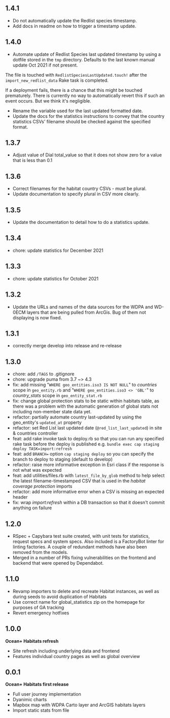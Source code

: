 ## 1.4.1

* Do not automatically update the Redlist species timestamp.
* Add docs in readme on how to trigger a timestamp update.

## 1.4.0

* Automate update of Redlist Species last updated timestamp by using a dotfile
stored in the `tmp` directory. Defaults to the last known manual update Oct 2021
if not present.

The file is touched with `RedlistSpeciesLastUpdated.touch!` after the 
`import_new_redlist_data` Rake task is completed.

If a deployment fails, there is a chance that this might be touched prematurely.
There is currently no way to automatically revert this if such an event occurs.
But we think it's negligible.

* Rename the variable used for the last updated formatted date.
* Update the docs for the statistics instructions to convey that the country
statistics CSVs' filename should be checked against the specified format.

## 1.3.7

* Adjust value of Dial total_value so that it does not show
zero for a value that is less than 0.1

## 1.3.6

* Correct filenames for the habitat country CSVs - must be plural.
* Update documentation to specify plural in CSV more clearly.

## 1.3.5

* Update the documentation to detail how to do a statistics update.

## 1.3.4

* chore: update statistics for December 2021

## 1.3.3

* chore: update statistics for October 2021

## 1.3.2

* Update the URLs and names of the data sources for the WDPA and WD-0ECM layers that are being pulled from ArcGis. Bug of them not displaying is now fixed.

## 1.3.1

* correctly merge develop into release and re-release

## 1.3.0

* chore: add `/TAGS` to .gitignore
* chore: upgrade puma from 3.7 ~> 4.3
* fix: add missing "`WHERE geo_entities.iso3 IS NOT NULL`" to *countries* scope in `geo_entity.rb` and "`WHERE geo_entities.iso3 <> 'GBL'`" to *country_stats* scope in `geo_entity_stat.rb`
* fix: change global protection stats to be static within habitats table, as there was a problem with the automatic generation of global stats not including non-member state data yet.
* refactor: partially automate country last-updated by using the geo_entity's `updated_at` property
* refactor: set Red List last updated date (`@red_list_last_updated`) in site & countries controller
* feat: add rake invoke task to deploy.rb so that you can run any specified rake task before the deploy is published e.g. `bundle exec cap staging deploy TASK=import:refresh`
* feat: add `BRANCH=` option `cap staging deploy` so you can specify the branch to deploy to staging (default to develop)
* refactor: raise more informative exception in Esri class if the response is not what was expected
* feat: add utilities/files.rb with `latest_file_by_glob` method to help select the latest filename-timestamped CSV that is used in the _habitat coverage protection_ imports
* refactor: add more informative error when a CSV is missing an expected header
* fix: wrap _import:refresh_ within a DB transaction so that it doesn't commit anything on failure

## 1.2.0

* RSpec + Capybara test suite created, with unit tests for statistics, request specs and 
system specs. Also included is a FactoryBot linter for linting factories. A couple of
redundant methods have also been removed from the models.
* Merged in a number of PRs fixing vulnerabilities on the frontend and backend that were 
opened by Dependabot.

## 1.1.0

* Revamp importers to delete and recreate Habitat instances, as well as during seeds
  to avoid duplication of Habitats
* Use correct name for global_statistics zip on the homepage for purposes of GA tracking
* Revert emergency hotfixes

## 1.0.0

**Ocean+ Habitats refresh**

* Site refresh including underlying data and frontend
* Features individual country pages as well as global overview

## 0.0.1

**Ocean+ Habitats first release**

* Full user journey implementation
* Dyanimic charts
* Mapbox map with WDPA Carto layer and ArcGIS habitats layers
* Import static stats from file
